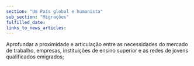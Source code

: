 ```yaml
---
section: "Um País global e humanista"
sub_section: "Migrações"
fulfilled_date:
links_to_news_articles:
---
```


Aprofundar a proximidade e articulação entre as necessidades do mercado de trabalho, empresas, instituições de ensino superior e as redes de jovens qualificados emigrados;